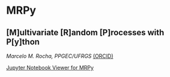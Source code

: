 # MRPy   
## [M]ultivariate [R]andom [P]rocesses with P[y]thon   

_Marcelo M. Rocha, PPGEC/UFRGS_ [(ORCID)](https://orcid.org/0000-0001-5640-1020)

[Jupyter Notebook Viewer for MRPy](https://nbviewer.jupyter.org/github/mmaiarocha/MRPy/blob/master/MRPy_Notebook.ipynb?flush_cache=true)
